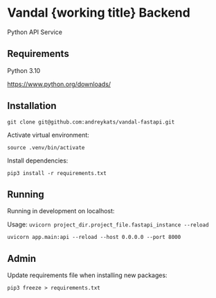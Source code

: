# Vandal {working title} Backend
Python API Service

## Requirements

Python 3.10

https://www.python.org/downloads/
## Installation

```
git clone git@github.com:andreykats/vandal-fastapi.git
```

Activate virtual environment:

```
source .venv/bin/activate
```

Install dependencies:

```
pip3 install -r requirements.txt
```

## Running
Running in development on localhost:

Usage: 
`uvicorn project_dir.project_file.fastapi_instance --reload`

```
uvicorn app.main:api --reload --host 0.0.0.0 --port 8000
```

## Admin
Update requirements file when installing new packages:
```
pip3 freeze > requirements.txt
```